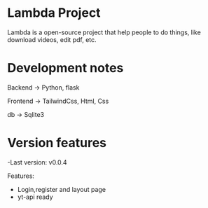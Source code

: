 # Lambda Project 
Lambda is a open-source project that help people to do things, like download videos, edit pdf, etc.

# Development notes
Backend -> Python, flask

Frontend -> TailwindCss, Html, Css

db -> Sqlite3

# Version features
-Last version: v0.0.4

Features:
* Login,register and layout page
* yt-api ready

